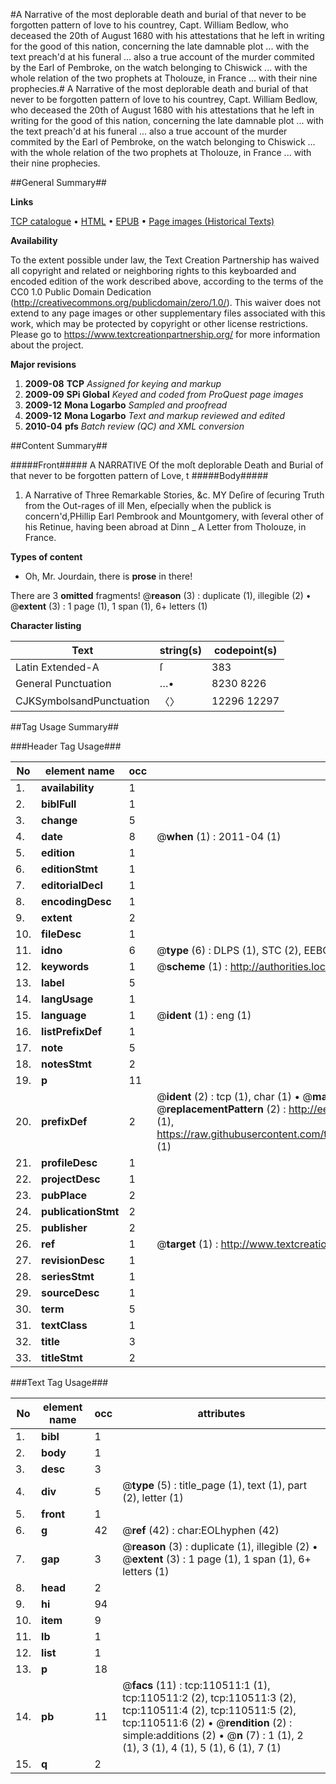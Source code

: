 #A Narrative of the most deplorable death and burial of that never to be forgotten pattern of love to his countrey, Capt. William Bedlow, who deceased the 20th of August 1680 with his attestations that he left in writing for the good of this nation, concerning the late damnable plot ... with the text preach'd at his funeral ... also a true account of the murder commited by the Earl of Pembroke, on the watch belonging to Chiswick ... with the whole relation of the two prophets at Tholouze, in France ... with their nine prophecies.#
A Narrative of the most deplorable death and burial of that never to be forgotten pattern of love to his countrey, Capt. William Bedlow, who deceased the 20th of August 1680 with his attestations that he left in writing for the good of this nation, concerning the late damnable plot ... with the text preach'd at his funeral ... also a true account of the murder commited by the Earl of Pembroke, on the watch belonging to Chiswick ... with the whole relation of the two prophets at Tholouze, in France ... with their nine prophecies.

##General Summary##

**Links**

[TCP catalogue](http://www.ota.ox.ac.uk/tcp/)  • 
[HTML](http://tei.it.ox.ac.uk/tcp/Texts-HTML/free/A52/A52641.html)  • 
[EPUB](http://tei.it.ox.ac.uk/tcp/Texts-EPUB/free/A52/A52641.epub) • 
[Page images (Historical Texts)](https://historicaltexts.jisc.ac.uk/eebo-31355522e)

**Availability**

To the extent possible under law, the Text Creation Partnership has waived all copyright and related or neighboring rights to this keyboarded and encoded edition of the work described above, according to the terms of the CC0 1.0 Public Domain Dedication (http://creativecommons.org/publicdomain/zero/1.0/). This waiver does not extend to any page images or other supplementary files associated with this work, which may be protected by copyright or other license restrictions. Please go to https://www.textcreationpartnership.org/ for more information about the project.

**Major revisions**

1. __2009-08__ __TCP__ *Assigned for keying and markup*
1. __2009-09__ __SPi Global__ *Keyed and coded from ProQuest page images*
1. __2009-12__ __Mona Logarbo__ *Sampled and proofread*
1. __2009-12__ __Mona Logarbo__ *Text and markup reviewed and edited*
1. __2010-04__ __pfs__ *Batch review (QC) and XML conversion*

##Content Summary##

#####Front#####
A NARRATIVE Of the moſt deplorable Death and Burial of that never to be forgotten pattern of Love, t
#####Body#####

1. A Narrative of Three Remarkable Stories, &c.
MY Deſire of ſecuring Truth from the Out-rages of ill Men, eſpecially when the publick is concern'd,PHillip Earl Pembrook and Mountgomery, with ſeveral other of his Retinue, having been abroad at Dinn
    _ A Letter from Tholouze, in France.

**Types of content**

  * Oh, Mr. Jourdain, there is **prose** in there!

There are 3 **omitted** fragments! 
 @__reason__ (3) : duplicate (1), illegible (2)  •  @__extent__ (3) : 1 page (1), 1 span (1), 6+ letters (1)

**Character listing**


|Text|string(s)|codepoint(s)|
|---|---|---|
|Latin Extended-A|ſ|383|
|General Punctuation|…•|8230 8226|
|CJKSymbolsandPunctuation|〈〉|12296 12297|

##Tag Usage Summary##

###Header Tag Usage###

|No|element name|occ|attributes|
|---|---|---|---|
|1.|__availability__|1||
|2.|__biblFull__|1||
|3.|__change__|5||
|4.|__date__|8| @__when__ (1) : 2011-04 (1)|
|5.|__edition__|1||
|6.|__editionStmt__|1||
|7.|__editorialDecl__|1||
|8.|__encodingDesc__|1||
|9.|__extent__|2||
|10.|__fileDesc__|1||
|11.|__idno__|6| @__type__ (6) : DLPS (1), STC (2), EEBO-CITATION (1), OCLC (1), VID (1)|
|12.|__keywords__|1| @__scheme__ (1) : http://authorities.loc.gov/ (1)|
|13.|__label__|5||
|14.|__langUsage__|1||
|15.|__language__|1| @__ident__ (1) : eng (1)|
|16.|__listPrefixDef__|1||
|17.|__note__|5||
|18.|__notesStmt__|2||
|19.|__p__|11||
|20.|__prefixDef__|2| @__ident__ (2) : tcp (1), char (1)  •  @__matchPattern__ (2) : ([0-9\-]+):([0-9IVX]+) (1), (.+) (1)  •  @__replacementPattern__ (2) : http://eebo.chadwyck.com/downloadtiff?vid=$1&page=$2 (1), https://raw.githubusercontent.com/textcreationpartnership/Texts/master/tcpchars.xml#$1 (1)|
|21.|__profileDesc__|1||
|22.|__projectDesc__|1||
|23.|__pubPlace__|2||
|24.|__publicationStmt__|2||
|25.|__publisher__|2||
|26.|__ref__|1| @__target__ (1) : http://www.textcreationpartnership.org/docs/. (1)|
|27.|__revisionDesc__|1||
|28.|__seriesStmt__|1||
|29.|__sourceDesc__|1||
|30.|__term__|5||
|31.|__textClass__|1||
|32.|__title__|3||
|33.|__titleStmt__|2||


###Text Tag Usage###

|No|element name|occ|attributes|
|---|---|---|---|
|1.|__bibl__|1||
|2.|__body__|1||
|3.|__desc__|3||
|4.|__div__|5| @__type__ (5) : title_page (1), text (1), part (2), letter (1)|
|5.|__front__|1||
|6.|__g__|42| @__ref__ (42) : char:EOLhyphen (42)|
|7.|__gap__|3| @__reason__ (3) : duplicate (1), illegible (2)  •  @__extent__ (3) : 1 page (1), 1 span (1), 6+ letters (1)|
|8.|__head__|2||
|9.|__hi__|94||
|10.|__item__|9||
|11.|__lb__|1||
|12.|__list__|1||
|13.|__p__|18||
|14.|__pb__|11| @__facs__ (11) : tcp:110511:1 (1), tcp:110511:2 (2), tcp:110511:3 (2), tcp:110511:4 (2), tcp:110511:5 (2), tcp:110511:6 (2)  •  @__rendition__ (2) : simple:additions (2)  •  @__n__ (7) : 1 (1), 2 (1), 3 (1), 4 (1), 5 (1), 6 (1), 7 (1)|
|15.|__q__|2||
